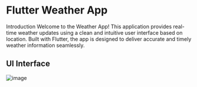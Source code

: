# Flutter Weather App

Introduction
Welcome to the Weather App! This application provides real-time weather updates using a clean and intuitive user interface based on location. Built with Flutter, the app is designed to deliver accurate and timely weather information seamlessly.


## UI Interface 

![image](https://github.com/KaiJing1998/WeatherApps/tree/main//assets/interface.png)


